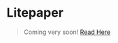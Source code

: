 
# Litepaper

> Coming very soon! [Read Here](https://github.com/AramidFinance/whitepapers-litepapers/tree/main/zero-bridge-v1)
